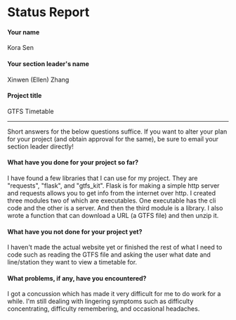 # Status Report

#### Your name

Kora Sen

#### Your section leader's name

Xinwen (Ellen) Zhang

#### Project title

GTFS Timetable

***

Short answers for the below questions suffice. If you want to alter your plan for your project (and obtain approval for the same), be sure to email your section leader directly!

#### What have you done for your project so far?

I have found a few libraries that I can use for my project. They are "requests", "flask", and "gtfs_kit". Flask is for making a simple http server and requests allows you to get info from the internet over http.  I created three modules two of which are executables. One executable has the cli code and the other is a server. And then the third module is a library. I also wrote a function that can download a URL (a GTFS file) and then unzip it.

#### What have you not done for your project yet?

I haven't made the actual website yet or finished the rest of what I need to code such as reading the GTFS file and asking the user what date and line/station they want to view a timetable for.

#### What problems, if any, have you encountered?

I got a concussion which has made it very difficult for me to do work for a while. I'm still dealing with lingering symptoms such as difficulty concentrating, difficulty remembering, and occasional headaches.
